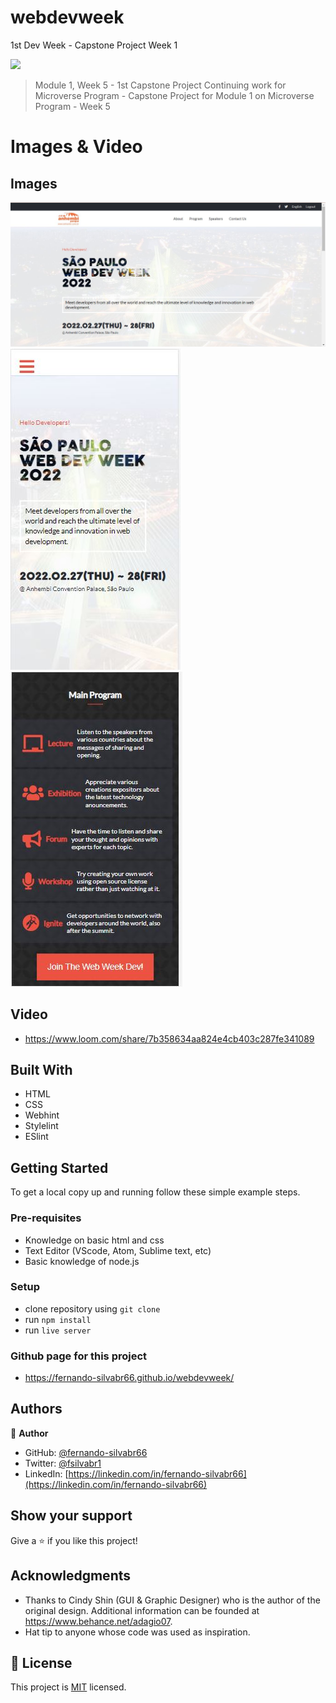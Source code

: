 # webdevweek
1st Dev Week - Capstone Project Week 1

![](https://img.shields.io/badge/Microverse-blueviolet)


> Module 1, Week 5 - 1st Capstone Project
> Continuing work for Microverse Program - Capstone Project for Module 1 on Microverse Program - Week 5


# Images & Video

## Images

![screenshot](app-screenshot.jpg)
![screenshot](app-screenshot-mobile-1.jpg)
![screenshot](app-screenshot-mobile-2.jpg)

## Video

- https://www.loom.com/share/7b358634aa824e4cb403c287fe341089

  

## Built With

- HTML
- CSS
- Webhint
- Stylelint
- ESlint

## Getting Started

To get a local copy up and running follow these simple example steps.

### Pre-requisites

- Knowledge on basic html and css
- Text Editor (VScode, Atom, Sublime text, etc)
- Basic knowledge of node.js

### Setup

- clone repository using `git clone`
- run `npm install`
- run `live server`

### Github page for this project

- https://fernando-silvabr66.github.io/webdevweek/


## Authors

👤 **Author**

- GitHub: [@fernando-silvabr66](https://github.com/fernando-silvabr66)
- Twitter: [@fsilvabr1](https://twitter.com/fsilvabr1)
- LinkedIn: [https://linkedin.com/in/fernando-silvabr66](https://linkedin.com/in/fernando-silvabr66)

## Show your support

Give a ⭐️ if you like this project!

## Acknowledgments

- Thanks to Cindy Shin (GUI & Graphic Designer) who is the author of the original design. Additional information can be founded at https://www.behance.net/adagio07.
- Hat tip to anyone whose code was used as inspiration.

## 📝 License

This project is [MIT](./MIT.md) licensed.

